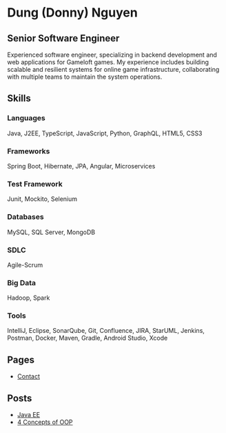 # Dung (Donny) Nguyen

## Senior Software Engineer

Experienced software engineer, specializing in backend development and web applications for Gameloft games. My experience includes building scalable and resilient systems for online game infrastructure, collaborating with multiple teams to maintain the system operations.

## Skills

### Languages
Java, J2EE, TypeScript, JavaScript, Python, GraphQL, HTML5, CSS3

### Frameworks
Spring Boot, Hibernate, JPA, Angular, Microservices

### Test Framework
Junit, Mockito, Selenium

### Databases
MySQL, SQL Server, MongoDB

### SDLC
Agile-Scrum

### Big Data
Hadoop, Spark

### Tools
IntelliJ, Eclipse, SonarQube, Git, Confluence, JIRA, StarUML, Jenkins, Postman, Docker, Maven, Gradle, Android Studio, Xcode

## Pages

* [Contact](https://donny-nguyen.github.io/contact)

## Posts

* [Java EE](https://donny-nguyen.github.io/2024/09/07/java-ee.html)
* [4 Concepts of OOP](https://donny-nguyen.github.io/2024/09/09/4-concepts-of-oop.html)
